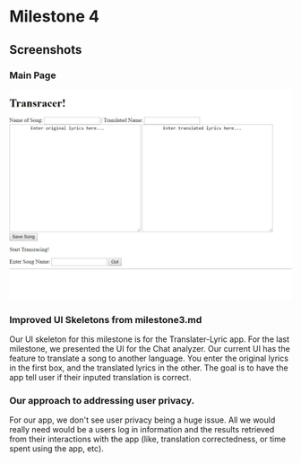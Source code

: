 # Milestone 4
## Screenshots
### Main Page
![1](mainscreen.jpg)

### Improved UI Skeletons from milestone3.md
Our UI skeleton for this milestone is for the Translater-Lyric app. For the last milestone, we presented the UI for the Chat analyzer. 
Our current UI has the feature to translate a song to another language. You enter the original lyrics in the first box, and the translated lyrics in the other. The goal is to have the app tell user if their inputed translation is correct. 

### Our approach to addressing user privacy. 
For our app, we don't see user privacy being a huge issue. All we would really need would be a users log in information and the results retrieved from their interactions with the app (like, translation correctedness, or time spent using the app, etc). 
